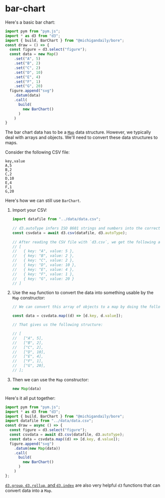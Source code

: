 # bar-chart

Here's a basic bar chart:

```javascript
import pym from "pym.js";
import * as d3 from "d3";
import { build, BarChart } from "@michigandaily/bore";
const draw = () => {
  const figure = d3.select("figure");
  const data = new Map()
    .set("A", 5)
    .set("B", 2)
    .set("C", 2)
    .set("D", 10)
    .set("E", 4)
    .set("F", 1)
    .set("G", 20)
  figure.append("svg")
    .datum(data)
    .call(
      build(
        new BarChart()
      )
    )
}
```

The bar chart data has to be a [`Map`](https://developer.mozilla.org/en-US/docs/Web/JavaScript/Reference/Global_Objects/Map) data structure. However, we typically deal with arrays and objects. We'll need to convert these data structures to maps.

Consider the following CSV file:

```csv
key,value
A,5
B,2
C,2
D,10
E,4
F,1
G,20
```

Here's how we can still use `BarChart`.

1. Import your CSV:

   ```javascript
   import datafile from "../data/data.csv";
 
   // d3.autoType infers ISO 8601 strings and numbers into the correct JavaScript types
   const csvdata = await d3.csv(datafile, d3.autoType);
 
   // After reading the CSV file with `d3.csv`, we get the following as `data`:
   // [
   //   { key: "A", value: 5 },
   //   { key: "B", value: 2 },
   //   { key: "C", value: 2 },
   //   { key: "D", value: 10 },
   //   { key: "E", value: 4 },
   //   { key: "F", value: 1 },
   //   { key: "G", value: 20 }
   // ]
   ```

2. Use the `map` function to convert the data into something usable by the `Map` constructor:

   ```javascript
   // We can convert this array of objects to a map by doing the following:
   
   const data = csvdata.map((d) => [d.key, d.value]);
   
   // That gives us the following structure:
   
   // [
   //   ["A", 5],
   //   ["B", 2],
   //   ["C", 2],
   //   ["D", 10],
   //   ["E", 4],
   //   ["F", 1],
   //   ["G", 20],
   // ];
   ```

3. Then we can use the `Map` constructor:

   ```javascript
   new Map(data)
   ```

Here's it all put together:

```javascript
import pym from "pym.js";
import * as d3 from "d3";
import { build, BarChart } from "@michigandaily/bore";
import datafile from "../data/data.csv";
const draw = async () => {
  const figure = d3.select("figure");
  const csvdata = await d3.csv(datafile, d3.autoType);
  const data = csvdata.map((d) => [d.key, d.value]);
  figure.append("svg")
    .datum(new Map(data))
    .call(
      build(
        new BarChart()
      )
    )
};
```

[`d3.group`, `d3.rollup`, and `d3.index`](https://observablehq.com/@d3/d3-group) are also very helpful `d3` functions that can convert data into a `Map`.
